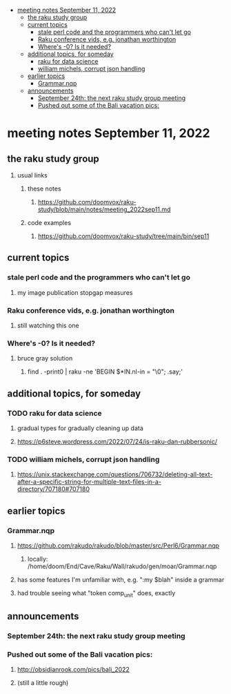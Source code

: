 - [meeting notes September 11, 2022](#org95797fa)
  - [the raku study group](#orgbf5b828)
  - [current topics](#orgd85d34b)
    - [stale perl code and the programmers who can't let go](#org02cfe6f)
    - [Raku conference vids, e.g. jonathan worthington](#org593d30d)
    - [Where's -0?  Is it needed?](#org377c530)
  - [additional topics, for someday](#orgb5f7b18)
    - [raku for data science](#orgb4ea98c)
    - [william michels, corrupt json handling](#org8109819)
  - [earlier topics](#orgdbc3c26)
    - [Grammar.nqp](#org9a3d085)
  - [announcements](#org7973873)
    - [September 24th: the next raku study group meeting](#org43fed9d)
    - [Pushed out some of the Bali vacation pics:](#org64e0aa5)


<a id="org95797fa"></a>

# meeting notes September 11, 2022


<a id="orgbf5b828"></a>

## the raku study group

1.  usual links

    1.  these notes
    
        1.  <https://github.com/doomvox/raku-study/blob/main/notes/meeting_2022sep11.md>
    
    2.  code examples
    
        1.  <https://github.com/doomvox/raku-study/tree/main/bin/sep11>


<a id="orgd85d34b"></a>

## current topics


<a id="org02cfe6f"></a>

### stale perl code and the programmers who can't let go

1.  my image publication stopgap measures


<a id="org593d30d"></a>

### Raku conference vids, e.g. jonathan worthington

1.  still watching this one


<a id="org377c530"></a>

### Where's -0?  Is it needed?

1.  bruce gray solution

    1.  find . -print0 | raku -ne 'BEGIN $\*IN.nl-in = "\\0"; .say;'


<a id="orgb5f7b18"></a>

## additional topics, for someday


<a id="orgb4ea98c"></a>

### TODO raku for data science

1.  gradual types for gradually cleaning up data

2.  <https://p6steve.wordpress.com/2022/07/24/is-raku-dan-rubbersonic/>


<a id="org8109819"></a>

### TODO william michels, corrupt json handling

1.  <https://unix.stackexchange.com/questions/706732/deleting-all-text-after-a-specific-string-for-multiple-text-files-in-a-directory/707180#707180>


<a id="orgdbc3c26"></a>

## earlier topics


<a id="org9a3d085"></a>

### Grammar.nqp

1.  <https://github.com/rakudo/rakudo/blob/master/src/Perl6/Grammar.nqp>

    1.  locally: /home/doom/End/Cave/Raku/Wall/rakudo/gen/moar/Grammar.nqp

2.  has some features I'm unfamiliar with, e.g. ":my $blah" inside a grammar

3.  had trouble seeing what "token comp<sub>unit</sub>" does, exactly


<a id="org7973873"></a>

## announcements


<a id="org43fed9d"></a>

### September 24th: the next raku study group meeting


<a id="org64e0aa5"></a>

### Pushed out some of the Bali vacation pics:

1.  <http://obsidianrook.com/pics/bali_2022>

2.  (still a little rough)
